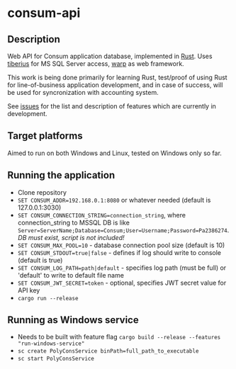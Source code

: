 # consum-api
## Description
Web API for Consum application database, implemented in [Rust](https://www.rust-lang.org/). 
Uses [tiberius](https://github.com/prisma/tiberius) for MS SQL Server access, [warp](https://github.com/seanmonstar/warp) as web framework.

This work is being done primarily for learning Rust, test/proof of using Rust for line-of-business application development, and in case of success, will be used for syncronization with accounting system.

See [issues](https://github.com/SpeedSX/consum-api/issues) for the list and description of features which are currently in development.

## Target platforms
Aimed to run on both Windows and Linux, tested on Windows only so far.

## Running the application
- Clone repository
- `SET CONSUM_ADDR=192.168.0.1:8080` or whatever needed (default is 127.0.0.1:3030)
- `SET CONSUM_CONNECTION_STRING=connection_string`, where connection_string to MSSQL DB is like `Server=ServerName;Database=Consum;User=Username;Password=Pa2386274`. *DB must exist, script is not included!*
- `SET CONSUM_MAX_POOL=10` - database connection pool size (default is 10)
- `SET CONSUM_STDOUT=true|false` - defines if log should write to console (default is true)
- `SET CONSUM_LOG_PATH=path|default` - specifies log path (must be full) or 'default' to write to default file name
- `SET CONSUM_JWT_SECRET=token` - optional, specifies JWT secret value for API key
- `cargo run --release`

## Running as Windows service
- Needs to be built with feature flag `cargo build --release --features "run-windows-service"`
- `sc create PolyConsService binPath=full_path_to_executable`
- `sc start PolyConsService`
